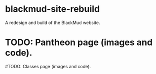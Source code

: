 # blackmud-site-rebuild
A redesign and build of the BlackMud website.



# TODO: Pantheon page (images and code).

#TODO: Classes page (images and code).
